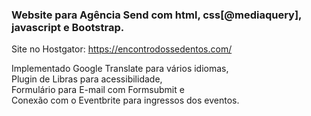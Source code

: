 ### Website para Agência Send com html, css[@mediaquery], javascript e Bootstrap. ###

Site no Hostgator: https://encontrodossedentos.com/

Implementado Google Translate para vários idiomas, <br/>
Plugin de Libras para acessibilidade,  <br/>
Formulário para E-mail com Formsubmit e  <br/>
Conexão com o Eventbrite para ingressos dos eventos.

